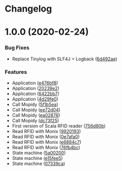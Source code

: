 # Changelog

# 1.0.0 (2020-02-24)


### Bug Fixes

* Replace Tinylog with SLF4J + Logback ([6d492ae](https://github.com/scheleaap/rfid-jukebox/commit/6d492ae6371592f0dc286c1df5a4fa7b54a56f64))


### Features

* Application ([e476bf8](https://github.com/scheleaap/rfid-jukebox/commit/e476bf86dcfffe1141ff6853be4ccae8bee17d96))
* Application ([20239e2](https://github.com/scheleaap/rfid-jukebox/commit/20239e275dfc35695a4337325f2293c66c5d6787))
* Application ([6422bb7](https://github.com/scheleaap/rfid-jukebox/commit/6422bb76c493c8826ae2b59d73f0733078948363))
* Application ([4d29fe0](https://github.com/scheleaap/rfid-jukebox/commit/4d29fe0ad065f442b816dcf2a046249fe9f334f3))
* Call Mopidy ([5f1b5ea](https://github.com/scheleaap/rfid-jukebox/commit/5f1b5ea9b285221a971988b4bc2833608fefc1fc))
* Call Mopidy ([ee72d04](https://github.com/scheleaap/rfid-jukebox/commit/ee72d04f05338abc9dabe5c4fa95908afc289c58))
* Call Mopidy ([ea02876](https://github.com/scheleaap/rfid-jukebox/commit/ea02876a1f9b1ac111024e5891ace39ff4e51ed0))
* Call Mopidy ([dc73f25](https://github.com/scheleaap/rfid-jukebox/commit/dc73f2578e03e18fff882312b6ef9251f924713b))
* First version of Scala RFID reader ([756d80b](https://github.com/scheleaap/rfid-jukebox/commit/756d80b154e6c942307d70f17b2f026eb264943a))
* Read RFID with Monix ([9920193](https://github.com/scheleaap/rfid-jukebox/commit/99201930eada608a84edb42cac9699c765d46d9d))
* Read RFID with Monix ([0e7afa0](https://github.com/scheleaap/rfid-jukebox/commit/0e7afa048ce13fdd9de085aa5bb585d77f11e76d))
* Read RFID with Monix ([e6884c7](https://github.com/scheleaap/rfid-jukebox/commit/e6884c7e6ad7b7c63a7e6deec6a81228f9c25bec))
* Read RFID with Monix ([76fb4bc](https://github.com/scheleaap/rfid-jukebox/commit/76fb4bcf379bafc0ab3f73b214381adffb38bcc8))
* State machine ([5a00200](https://github.com/scheleaap/rfid-jukebox/commit/5a00200494f72c55a6b7bce65d61ba2bb5ce2be4))
* State machine ([e15fee5](https://github.com/scheleaap/rfid-jukebox/commit/e15fee503049b740f6218f24e39032bbf7e7c30b))
* State machine ([07339ca](https://github.com/scheleaap/rfid-jukebox/commit/07339ca3aa28156e23565fe6cfa5060f3df8c97d))
